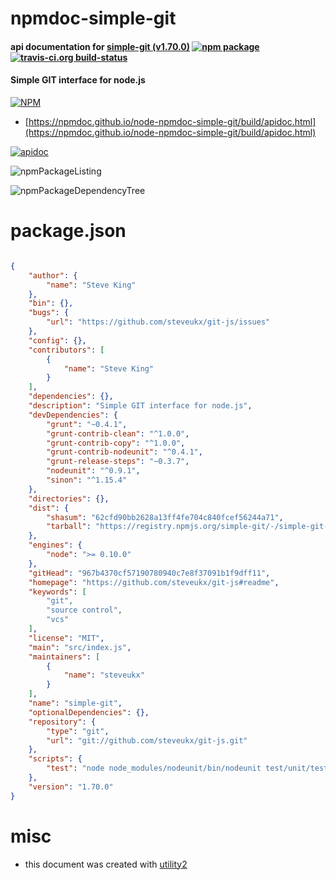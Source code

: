 # npmdoc-simple-git

#### api documentation for  [simple-git (v1.70.0)](https://github.com/steveukx/git-js#readme)  [![npm package](https://img.shields.io/npm/v/npmdoc-simple-git.svg?style=flat-square)](https://www.npmjs.org/package/npmdoc-simple-git) [![travis-ci.org build-status](https://api.travis-ci.org/npmdoc/node-npmdoc-simple-git.svg)](https://travis-ci.org/npmdoc/node-npmdoc-simple-git)

#### Simple GIT interface for node.js

[![NPM](https://nodei.co/npm/simple-git.png?downloads=true&downloadRank=true&stars=true)](https://www.npmjs.com/package/simple-git)

- [https://npmdoc.github.io/node-npmdoc-simple-git/build/apidoc.html](https://npmdoc.github.io/node-npmdoc-simple-git/build/apidoc.html)

[![apidoc](https://npmdoc.github.io/node-npmdoc-simple-git/build/screenCapture.buildCi.browser.%252Ftmp%252Fbuild%252Fapidoc.html.png)](https://npmdoc.github.io/node-npmdoc-simple-git/build/apidoc.html)

![npmPackageListing](https://npmdoc.github.io/node-npmdoc-simple-git/build/screenCapture.npmPackageListing.svg)

![npmPackageDependencyTree](https://npmdoc.github.io/node-npmdoc-simple-git/build/screenCapture.npmPackageDependencyTree.svg)



# package.json

```json

{
    "author": {
        "name": "Steve King"
    },
    "bin": {},
    "bugs": {
        "url": "https://github.com/steveukx/git-js/issues"
    },
    "config": {},
    "contributors": [
        {
            "name": "Steve King"
        }
    ],
    "dependencies": {},
    "description": "Simple GIT interface for node.js",
    "devDependencies": {
        "grunt": "~0.4.1",
        "grunt-contrib-clean": "^1.0.0",
        "grunt-contrib-copy": "^1.0.0",
        "grunt-contrib-nodeunit": "^0.4.1",
        "grunt-release-steps": "~0.3.7",
        "nodeunit": "^0.9.1",
        "sinon": "^1.15.4"
    },
    "directories": {},
    "dist": {
        "shasum": "62cfd90bb2628a13ff4fe704c840fcef56244a71",
        "tarball": "https://registry.npmjs.org/simple-git/-/simple-git-1.70.0.tgz"
    },
    "engines": {
        "node": ">= 0.10.0"
    },
    "gitHead": "967b4370cf57190780940c7e8f37091b1f9dff11",
    "homepage": "https://github.com/steveukx/git-js#readme",
    "keywords": [
        "git",
        "source control",
        "vcs"
    ],
    "license": "MIT",
    "main": "src/index.js",
    "maintainers": [
        {
            "name": "steveukx"
        }
    ],
    "name": "simple-git",
    "optionalDependencies": {},
    "repository": {
        "type": "git",
        "url": "git://github.com/steveukx/git-js.git"
    },
    "scripts": {
        "test": "node node_modules/nodeunit/bin/nodeunit test/unit/test*.js"
    },
    "version": "1.70.0"
}
```



# misc
- this document was created with [utility2](https://github.com/kaizhu256/node-utility2)
